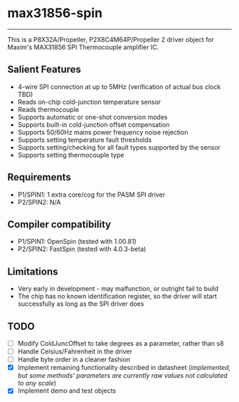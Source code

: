 # max31856-spin 
---------------

This is a P8X32A/Propeller, P2X8C4M64P/Propeller 2 driver object for Maxim's MAX31856 SPI Thermocouple amplifier IC.

## Salient Features

* 4-wire SPI connection at up to 5MHz (verification of actual bus clock TBD)
* Reads on-chip cold-junction temperature sensor
* Reads thermocouple
* Supports automatic or one-shot conversion modes
* Supports built-in cold-junction offset compensation
* Supports 50/60Hz mains power frequency noise rejection
* Supports setting temperature fault thresholds
* Supports setting/checking for all fault types supported by the sensor
* Supports setting thermocouple type

## Requirements

* P1/SPIN1: 1 extra core/cog for the PASM SPI driver
* P2/SPIN2: N/A

## Compiler compatibility

* P1/SPIN1: OpenSpin (tested with 1.00.81)
* P2/SPIN2: FastSpin (tested with 4.0.3-beta)

## Limitations

* Very early in development - may malfunction, or outright fail to build
* The chip has no known identification register, so the driver will start successfully as long as the SPI driver does

## TODO

- [ ] Modify ColdJuncOffset to take degrees as a parameter, rather than s8
- [ ] Handle Celsius/Fahrenheit in the driver
- [ ] Handle byte order in a cleaner fashion
- [x] Implement remaining functionality described in datasheet (*implemented, but some methods' parameters are currently raw values not calculated to any scale*)
- [x] Implement demo and test objects
